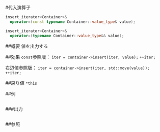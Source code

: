 #代入演算子
```cpp
insert_iterator<Container>&
  operator=(const typename Container::value_type& value);

insert_iterator<Container>&
  operator=(typename Container::value_type&& value);
```

##概要
値を出力する


##効果
`const`参照版：
`iter = container->insert(iter, value);`
`++iter;`

右辺値参照版：
`iter = container->insert(iter, std::move(value));`
`++iter;`


##戻り値
`*this`


##例
```cpp
```

###出力
```
```

##参照
